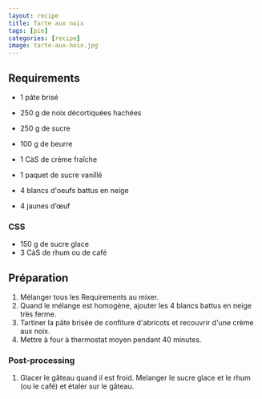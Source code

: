 ```yaml
---
layout: recipe
title: Tarte aux noix
tags: [pie]
categories: [recipe]
image: tarte-aux-noix.jpg
---
```


## Requirements

-   1 pâte brisé

-   250 g de noix décortiquées hachées
-   250 g de sucre
-   100 g de beurre
-   1 CàS de crème fraîche
-   1 paquet de sucre vanillé
-   4 blancs d'oeufs battus en neige
-   4 jaunes d’œuf

### CSS

-   150 g de sucre glace
-   3 CàS de rhum ou de café

## Préparation

1.  Mélanger tous les Requirements au mixer.
1.  Quand le mélange est homogène, ajouter les 4 blancs battus en neige très ferme.
1.  Tartiner la pâte brisée de confiture d'abricots et recouvrir d'une crème aux noix.
1.  Mettre à four à thermostat moyen pendant 40 minutes.

### Post-processing

1.  Glacer le gâteau quand il est froid.
    Melanger le sucre glace et le rhum (ou le café) et étaler sur le gâteau.
